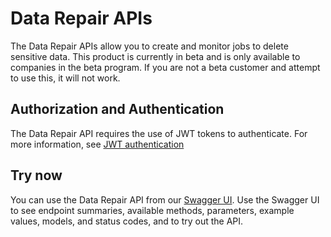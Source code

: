 # Data Repair APIs
The Data Repair APIs allow you to create and monitor jobs to delete sensitive data. This product is currently in beta and is only available to companies in the beta program. If you are not a beta customer and attempt to use this, it will not work.

## Authorization and Authentication
The Data Repair API requires the use of JWT tokens to authenticate. For more information, see [JWT authentication](jwt.md)

## Try now
You can use the Data Repair API from our [Swagger UI](https://adobedocs.github.io/analytics-2.0-apis/). Use the Swagger UI to see endpoint summaries, available methods, parameters, example values, models, and status codes, and to try out the API.

